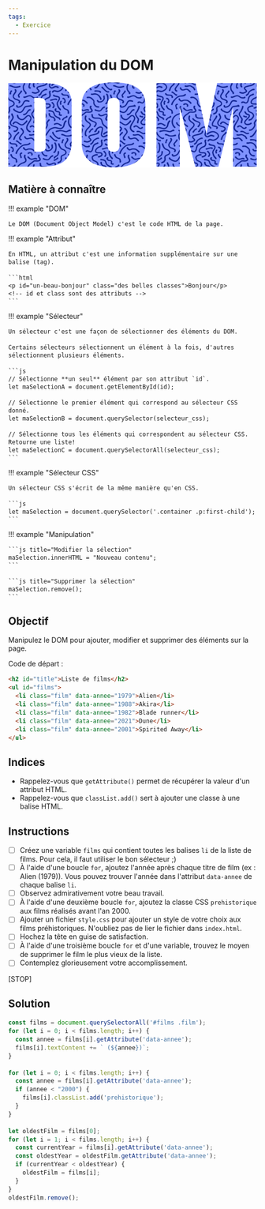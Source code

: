 ```yaml
---
tags:
  - Exercice
---
```


# Manipulation du DOM

![](./assets/img/dom_banner.png)

## Matière à connaître

!!! example "DOM"

    Le DOM (Document Object Model) c'est le code HTML de la page.

!!! example "Attribut"

    En HTML, un attribut c'est une information supplémentaire sur une balise (tag).

    ```html
    <p id="un-beau-bonjour" class="des belles classes">Bonjour</p>
    <!-- id et class sont des attributs -->
    ```

!!! example "Sélecteur"

    Un sélecteur c'est une façon de sélectionner des éléments du DOM.

    Certains sélecteurs sélectionnent un élément à la fois, d'autres sélectionnent plusieurs éléments.

    ```js
    // Sélectionne **un seul** élément par son attribut `id`.
    let maSelectionA = document.getElementById(id);

    // Sélectionne le premier élément qui correspond au sélecteur CSS donné.
    let maSelectionB = document.querySelector(selecteur_css);

    // Sélectionne tous les éléments qui correspondent au sélecteur CSS. Retourne une liste!
    let maSelectionC = document.querySelectorAll(selecteur_css);
    ```

!!! example "Sélecteur CSS"

    Un sélecteur CSS s'écrit de la même manière qu'en CSS.

    ```js
    let maSelection = document.querySelector('.container .p:first-child');
    ```

!!! example "Manipulation"

    ```js title="Modifier la sélection"
    maSelection.innerHTML = "Nouveau contenu";
    ```

    ```js title="Supprimer la sélection"
    maSelection.remove();
    ```

## Objectif

Manipulez le DOM pour ajouter, modifier et supprimer des éléments sur la page.

Code de départ :

```html
<h2 id="title">Liste de films</h2>
<ul id="films">
  <li class="film" data-annee="1979">Alien</li>
  <li class="film" data-annee="1988">Akira</li>
  <li class="film" data-annee="1982">Blade runner</li>
  <li class="film" data-annee="2021">Dune</li>
  <li class="film" data-annee="2001">Spirited Away</li>
</ul>
```

## Indices

* Rappelez-vous que `getAttribute()` permet de récupérer la valeur d'un attribut HTML.
* Rappelez-vous que `classList.add()` sert à ajouter une classe à une balise HTML.

## Instructions

- [ ] Créez une variable `films` qui contient toutes les balises `li` de la liste de films. Pour cela, il faut utiliser le bon sélecteur ;)
- [ ] À l'aide d'une boucle `for`, ajoutez l'année après chaque titre de film (ex : Alien (1979)). Vous pouvez trouver l'année dans l'attribut `data-annee` de chaque balise `li`.
- [ ] Observez admirativement votre beau travail.
- [ ] À l'aide d'une deuxième boucle `for`, ajoutez la classe CSS `prehistorique` aux films réalisés avant l'an 2000.
- [ ] Ajouter un fichier `style.css` pour ajouter un style de votre choix aux films préhistoriques. N'oubliez pas de lier le fichier dans `index.html`.
- [ ] Hochez la tête en guise de satisfaction.
- [ ] À l'aide d'une troisième boucle `for` et d'une variable, trouvez le moyen de supprimer le film le plus vieux de la liste.
- [ ] Contemplez glorieusement votre accomplissement.

[STOP]

## Solution

```js
const films = document.querySelectorAll('#films .film');
for (let i = 0; i < films.length; i++) {
  const annee = films[i].getAttribute('data-annee');
  films[i].textContent += ` (${annee})`;
}

for (let i = 0; i < films.length; i++) {
  const annee = films[i].getAttribute('data-annee');
  if (annee < "2000") {
    films[i].classList.add('prehistorique');
  }
}

let oldestFilm = films[0];
for (let i = 1; i < films.length; i++) {
  const currentYear = films[i].getAttribute('data-annee');
  const oldestYear = oldestFilm.getAttribute('data-annee');
  if (currentYear < oldestYear) {
    oldestFilm = films[i];
  }
}
oldestFilm.remove();
```
